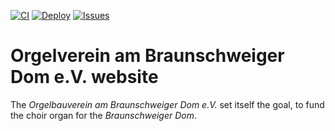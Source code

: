 [![CI](https://img.shields.io/github/workflow/status/orgelverein/website/CI?style=flat-square)](https://github.com/orgelverein/website/actions?query=workflow%3ACI)
[![Deploy](https://img.shields.io/github/workflow/status/orgelverein/website/Deploy/master?label=deploy&style=flat-square)](https://github.com/orgelverein/website/actions?query=workflow%3ADeploy)
[![Issues](https://img.shields.io/github/issues/orgelverein/website?style=flat-square)](https://github.com/orgelverein/website/issues)

# Orgelverein am Braunschweiger Dom e.V. website

The _Orgelbauverein am Braunschweiger Dom e.V._ set itself the goal, to fund the choir organ for the _Braunschweiger Dom_.
